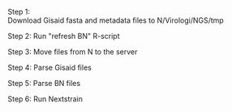 Step 1:  
Download Gisaid fasta and metadata files to N/Virologi/NGS/tmp

Step 2:
Run "refresh BN" R-script

Step 3:
Move files from N to the server

Step 4:
Parse Gisaid files

Step 5:
Parse BN files

Step 6:
Run Nextstrain
